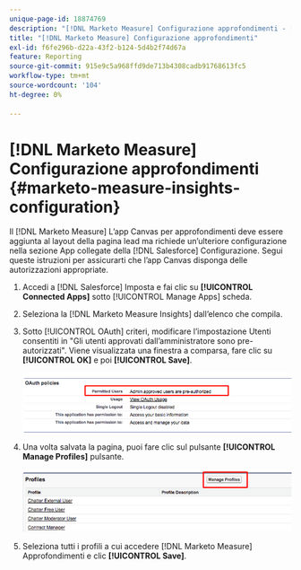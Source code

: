 ```yaml
---
unique-page-id: 18874769
description: "[!DNL Marketo Measure] Configurazione approfondimenti - [!DNL Marketo Measure]"
title: "[!DNL Marketo Measure] Configurazione approfondimenti"
exl-id: f6fe296b-d22a-43f2-b124-5d4b2f74d67a
feature: Reporting
source-git-commit: 915e9c5a968ffd9de713b4308cadb91768613fc5
workflow-type: tm+mt
source-wordcount: '104'
ht-degree: 0%

---
```


# [!DNL Marketo Measure] Configurazione approfondimenti {#marketo-measure-insights-configuration}

Il [!DNL Marketo Measure] L’app Canvas per approfondimenti deve essere aggiunta al layout della pagina lead ma richiede un’ulteriore configurazione nella sezione App collegate della [!DNL Salesforce] Configurazione. Segui queste istruzioni per assicurarti che l’app Canvas disponga delle autorizzazioni appropriate.

1. Accedi a [!DNL Salesforce] Imposta e fai clic su **[!UICONTROL Connected Apps]** sotto [!UICONTROL Manage Apps] scheda.

1. Seleziona la [!DNL Marketo Measure Insights] dall’elenco che compila.

1. Sotto [!UICONTROL OAuth] criteri, modificare l’impostazione Utenti consentiti in &quot;Gli utenti approvati dall’amministratore sono pre-autorizzati&quot;. Viene visualizzata una finestra a comparsa, fare clic su **[!UICONTROL OK]** e poi **[!UICONTROL Save]**.

   ![](assets/1-1.png)

1. Una volta salvata la pagina, puoi fare clic sul pulsante **[!UICONTROL Manage Profiles]** pulsante.

   ![](assets/2-1.png)

1. Seleziona tutti i profili a cui accedere [!DNL Marketo Measure] Approfondimenti e clic **[!UICONTROL Save]**.

